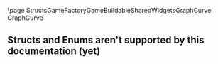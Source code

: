 \page StructsGameFactoryGameBuildableSharedWidgetsGraphCurve GraphCurve
## Structs and Enums aren't supported by this documentation (yet)
